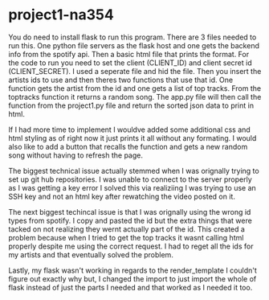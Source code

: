 # project1-na354

You do need to install flask to run this program.
There are 3 files needed to run this. One python file servers as the flask host and one gets the backend info from the spotify api. Then a basic html file that prints the format.
For the code to run you need to set the client (CLIENT_ID) and client secret id (CLIENT_SECRET). I used a seperate file and hid the file.
Then you insert the artists ids to use and then theres two functions that use that id. One function gets the artist from the id and one gets a list of top tracks.
From the toptracks function it returns a random song.
The app.py file will then call the function from the project1.py file and return the sorted json data to print in html.

If I had more time to implement I wouldve added some additional css and html styling as of right now it just prints it all without any formating.
I would also like to add a button that recalls the function and gets a new random song without having to refresh the page.

The biggest technical issue actually stemmed when I was orignally trying to set up git hub repositories. I was unable to connect to the server properly as I was getting a key error
I solved this via realiziing I was trying to use an SSH key and not an html key after rewatching the video posted on it.

The next biggest techincal issue is that I was orignally using the wrong id types from spotify. I copy and pasted the id but the extra things that were tacked on not realizing 
they wernt actually part of the id. This created a problem because when I tried to get the top tracks it wasnt calling html properly despite me using the correct request.
I had to reget all the ids for my artists and that eventually solved the problem.

Lastly, my flask wasn't working in regards to the render_template I couldn't figure out exactly why but, I changed the import to just import the whole of flask instead 
of just the parts I needed and that worked as I needed it too.

